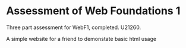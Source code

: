 # Assessment of Web Foundations 1
Three part assessment for WebF1, completed. U21260.

A simple website for a friend to demonstate basic html usage
